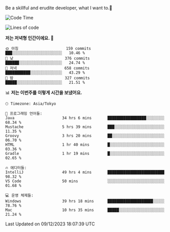 Be a skillful and erudite developer, what I want to.👶

<!--START_SECTION:waka-->
![Code Time](http://img.shields.io/badge/Code%20Time-335%20hrs%2052%20mins-blue)

![Lines of code](https://img.shields.io/badge/%EC%A0%80%EB%8A%94%20%EC%97%AC%ED%83%9C%EA%B9%8C%EC%A7%80%20-744.6%20thousand%20%EC%A4%84%EC%9D%98%20%EC%BD%94%EB%93%9C%EB%A5%BC%20%EC%9E%91%EC%84%B1%ED%96%88%EC%96%B4%EC%9A%94.-blue)

**저는 저녁형 인간이에요. 🦉** 

```text
🌞 아침                     159 commits         ███░░░░░░░░░░░░░░░░░░░░░░   10.46 % 
🌆 낮　                     376 commits         ██████░░░░░░░░░░░░░░░░░░░   24.74 % 
🌃 저녁                     658 commits         ███████████░░░░░░░░░░░░░░   43.29 % 
🌙 밤　                     327 commits         █████░░░░░░░░░░░░░░░░░░░░   21.51 % 
```


📊 **저는 이번주를 이렇게 시간을 보냈어요.** 

```text
🕑︎ Timezone: Asia/Tokyo

💬 프로그래밍 언어들: 
Java                     34 hrs 6 mins       █████████████████░░░░░░░░   68.34 % 
Mustache                 5 hrs 39 mins       ███░░░░░░░░░░░░░░░░░░░░░░   11.35 % 
Groovy                   3 hrs 20 mins       ██░░░░░░░░░░░░░░░░░░░░░░░   06.70 % 
HTML                     1 hr 40 mins        █░░░░░░░░░░░░░░░░░░░░░░░░   03.36 % 
Gradle                   1 hr 19 mins        █░░░░░░░░░░░░░░░░░░░░░░░░   02.65 % 

🔥 에디터들: 
IntelliJ                 49 hrs 4 mins       █████████████████████████   98.32 % 
VS Code                  50 mins             ░░░░░░░░░░░░░░░░░░░░░░░░░   01.68 % 

💻 운영 체제들: 
Windows                  39 hrs 18 mins      ████████████████████░░░░░   78.76 % 
Mac                      10 hrs 35 mins      █████░░░░░░░░░░░░░░░░░░░░   21.24 % 
```


 Last Updated on 09/12/2023 18:07:39 UTC
<!--END_SECTION:waka-->

